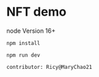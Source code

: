 # NFT demo

node Version 16+
```
npm install
```
```
npm run dev
```
```
contributor: Ricy@MaryChao21
```

